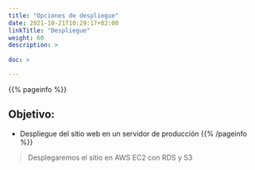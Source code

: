 ```yaml
---
title: "Opciones de despliegue"
date: 2021-10-21T10:29:17+02:00
linkTitle: "Despliegue"
weight: 60
description: >
    
doc: >

---
```

{{% pageinfo %}}
## Objetivo:
* Despliegue del sitio web en un servidor de producción
{{% /pageinfo %}}

> Desplegaremos el sitio en AWS EC2 con RDS y S3